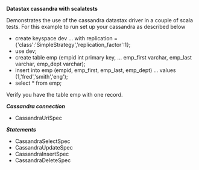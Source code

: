 **Datastax cassandra with scalatests**

Demonstrates the use of the cassandra datastax driver in a couple of scala tests.
For this example to run set up your cassandra as described below
* create keyspace dev
... with replication = {'class':'SimpleStrategy','replication_factor':1};
* use dev;
* create table emp (empid int primary key,
... emp_first varchar, emp_last varchar, emp_dept varchar);
* insert into emp (empid, emp_first, emp_last, emp_dept)
... values (1,'fred','smith','eng');
* select * from emp;

Verify you have the table emp with one record.

***Cassandra connection***

* CassandraUriSpec

***Statements***

* CassandraSelectSpec
* CassandraUpdateSpec
* CassandraInsertSpec
* CassandraDeleteSpec
